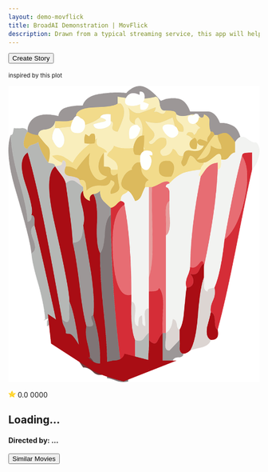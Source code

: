 ```yaml
---
layout: demo-movflick
title: BroadAI Demonstration | MovFlick
description: Drawn from a typical streaming service, this app will help you find your pick(s) for the day and even create your own plot!
---
```


<div class="container mt-5">
    <div class="row">
      <!-- Random Pick -->
      <div class="col-12 col-md-3">
        <div id="random-pick">
          <div class="row">
            <div class="col-12">
              <div class="row mt-5">
                <div class="col-12 text-center">
                  <button class="btn btn-info" type="button" id="btnWriteNewStory" onclick="writeSimilarStory()">Create
                    Story</button>
                  <p><small>inspired by this plot</small></p>
                </div>
              </div>
              <div class="card">
                <img id="pickPoster"
                  src="assets/images/popcorn-576599_1280.png"
                  class="card-img-top" alt="...">
                <div class="card-body">
                  <p class="row card-text">
                    <span class="col-6 text-left">
                      <img
                        src="assets/images/star.png" style="height:1em;"
                        alt="IMDB rating">
                      <span id="pickRating">0.0</span>
                    </span>
                    <span class="col-6 text-right">
                      <span id="pickYear">0000</span>
                    </span>
                  </p>
                  <h2 class="card-title">
                    <span id="pickTitle">Loading...</span>
                  </h2>
                  <h4 class="card-title">
                    <strong>Directed by: </strong>
                    <span id="pickDirector">...</span>
                  </h4>
                </div>
                <div class="px-3 py-3" id="plot"><!-- movie plot here --></div>
              </div>
              <div class="row mt-3">
                <div class="col-12 text-center">
                  <button class="btn btn-primary" type="button" id="btnFindSimilarMovies"
                    onclick="findSimilarMovies()">Similar Movies</button>
                </div>
              </div>
            </div>
          </div>
        </div>
      </div>
      <!-- Story -->
      <div class="col-12 col-md-9">
        <div id="story"><!-- new story --></div>
      </div>
    </div>
  </div>
